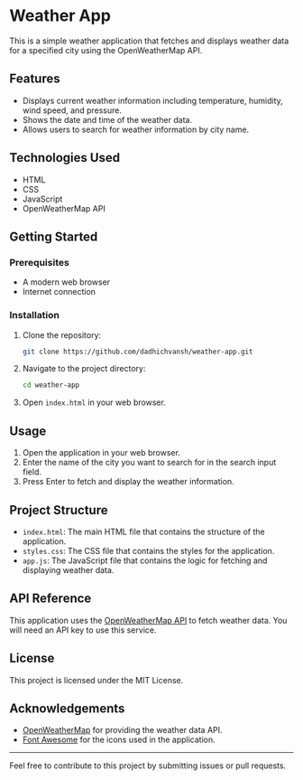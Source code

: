 # Weather App

This is a simple weather application that fetches and displays weather data for a specified city using the OpenWeatherMap API.

## Features

- Displays current weather information including temperature, humidity, wind speed, and pressure.
- Shows the date and time of the weather data.
- Allows users to search for weather information by city name.

## Technologies Used

- HTML
- CSS
- JavaScript
- OpenWeatherMap API

## Getting Started

### Prerequisites

- A modern web browser
- Internet connection

### Installation

1. Clone the repository:
    ```bash
    git clone https://github.com/dadhichvansh/weather-app.git
    ```
2. Navigate to the project directory:
    ```bash
    cd weather-app
    ```
3. Open `index.html` in your web browser.

## Usage

1. Open the application in your web browser.
2. Enter the name of the city you want to search for in the search input field.
3. Press Enter to fetch and display the weather information.

## Project Structure

- `index.html`: The main HTML file that contains the structure of the application.
- `styles.css`: The CSS file that contains the styles for the application.
- `app.js`: The JavaScript file that contains the logic for fetching and displaying weather data.

## API Reference

This application uses the [OpenWeatherMap API](https://openweathermap.org/api) to fetch weather data. You will need an API key to use this service.

## License

This project is licensed under the MIT License.

## Acknowledgements

- [OpenWeatherMap](https://openweathermap.org/) for providing the weather data API.
- [Font Awesome](https://fontawesome.com/) for the icons used in the application.

---

Feel free to contribute to this project by submitting issues or pull requests.
